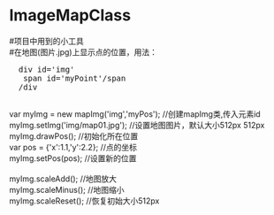# ImageMapClass

#项目中用到的小工具  <br>
#在地图(图片.jpg)上显示点的位置，用法： <br>

<pre>
  div id='img'
   span id='myPoint'/span
  /div
 </pre>

var myImg = new mapImg('img','myPos');	//创建mapImg类,传入元素id <br>
myImg.setImg('img/map01.jpg');		//设置地图图片，默认大小512px 512px	 <br>
myImg.drawPos();  			//初始化所在位置 <br>
var pos = {'x':1.1,'y':2.2};		//点的坐标 <br>
myImg.setPos(pos);			//设置新的位置 <br>
 <br>
myImg.scaleAdd();	//地图放大 <br>
myImg.scaleMinus();	//地图缩小 <br>
myImg.scaleReset();	//恢复初始大小512px <br>
